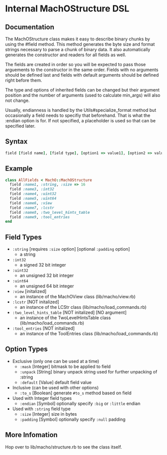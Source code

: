 # Internal MachOStructure DSL
## Documentation
The MachOStructure class makes it easy to describe binary chunks by using the #field method. This method generates the byte size and format strings necessary to parse a chunk of binary data. It also automatically generates the constructor and readers for all fields as well.

The fields are created in order so you will be expected to pass those arguements to the constructor in the same order. Fields with no arguments should be defined last and fields with default arguments should be defined right before them.

The type and options of inherited fields can be changed but their argument position and the number of arguments (used to calculate min_args) will also not change.

Usually, endianness is handled by the Utils#specialize_format method but occasionally a field needs to specifiy that beforehand. That is what the :endian option is for. If not specified, a placeholder is used so that can be specified later.

## Syntax
```ruby
field [field name], [field type], [option1 => value1], [option2 => value2], ...
```

## Example
```ruby
class AllFields < MachO::MachOStructure
  field :name1, :string, :size => 16
  field :name3, :int32
  field :name4, :uint32
  field :name5, :uint64
  field :name6, :view
  field :name7, :lcstr
  field :name8, :two_level_hints_table
  field :name9, :tool_entries
end
```

## Field Types
- `:string` [requires `:size` option] [optional `:padding` option]
  - a string
- `:int32 `
  - a signed 32 bit integer
- `:uint32 `
  - an unsigned 32 bit integer
- `:uint64 `
  - an unsigned 64 bit integer
- `:view` [initalized]
  - an instance of the MachOView class (lib/macho/view.rb)
- `:lcstr` [NOT initalized]
  - an instance of the LCStr class (lib/macho/load_commands.rb)
- `:two_level_hints_table` [NOT initalized] [NO argument]
  - an instance of the TwoLevelHintsTable class (lib/macho/load_commands.rb)
- `:tool_entries` [NOT initalized]
  - an instance of the ToolEntries class (lib/macho/load_commands.rb)

## Option Types
- Exclusive (only one can be used at a time)
  - `:mask` [Integer] bitmask to be applied to field
  - `:unpack` [String] binary unpack string used for further unpacking of :string
  - `:default` [Value] default field value
- Inclusive (can be used with other options)
  - `:to_s` [Boolean] generate `#to_s` method based on field
- Used with Integer field types
  - `:endian` [Symbol] optionally specify `:big` or `:little` endian
- Used with `:string` field type
  - `:size` [Integer] size in bytes
  - `:padding` [Symbol] optionally specify `:null` padding

## More Infomation
Hop over to lib/macho/structure.rb to see the class itself.
